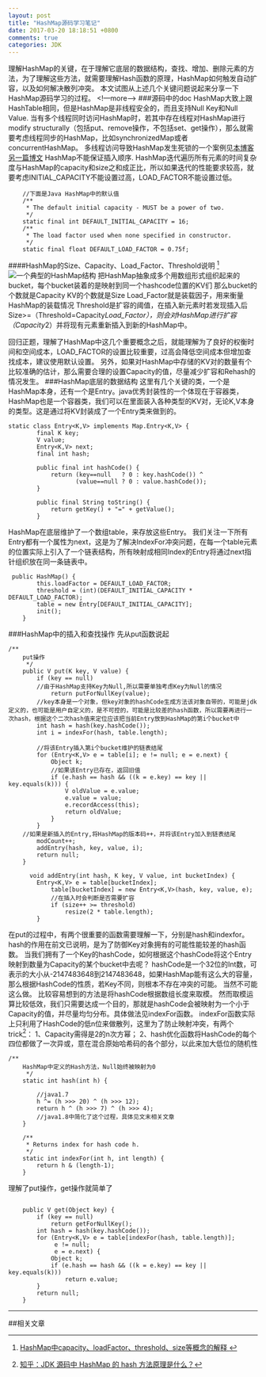 ```yaml
---
layout: post
title: "HashMap源码学习笔记"
date: 2017-03-20 18:18:51 +0800
comments: true
categories: JDK
---
```

理解HashMap的关键，在于理解它底层的数据结构，查找、增加、删除元素的方法，为了理解这些方法，就需要理解Hash函数的原理，HashMap如何触发自动扩容，以及如何解决散列冲突。
本文试图从上述几个关键问题说起来分享一下HashMap源码学习的过程。
<!—more—>
###源码中的doc
HashMap大致上跟HashTable相同，但是HashMap是非线程安全的，而且支持Null Key和Null Value.
当有多个线程同时访问HashMap时，若其中存在线程对HashMap进行modify structurally（包括put、remove操作，不包括set、get操作），那么就需要考虑线程同步的HashMap，比如synchronizedMap或者concurrentHashMap。
多线程访问导致HashMap发生死锁的一个案例见[本博客另一篇博文](http://blog.csdn.net/liuyanling_cs/article/details/63276707)
HashMap不能保证插入顺序.
HashMap迭代遍历所有元素的时间复杂度与HashMap的capacity和size之和成正比，所以如果迭代的性能要求较高，就要考虑INITIAL_CAPACITY不能设置过高，LOAD_FACTOR不能设置过低。

```
    //下面是Java HashMap中的默认值
    /**
     * The default initial capacity - MUST be a power of two.
     */
    static final int DEFAULT_INITIAL_CAPACITY = 16;
    /**
     * The load factor used when none specified in constructor.
     */
    static final float DEFAULT_LOAD_FACTOR = 0.75f;
```





####HashMap的Size、Capacity、Load_Factor、Threshold说明 [^1]
![一个典型的HashMap结构](http://img.blog.csdn.net/20160407175503308)
把HashMap抽象成多个用数组形式组织起来的bucket，每个bucket装着的是映射到同一个hashcode位置的KV们
那么bucket的个数就是Capacity
KV的个数就是Size
Load_Factor就是装载因子，用来衡量HashMap的装载情况
Threshold是扩容的阈值，在插入新元素时若发现插入后Size>=（Threshold=Capacity*Load_Factor），则会对HashMap进行扩容（Capacity*2）并将现有元素重新插入到新的HashMap中。



回归正题，理解了HashMap中这几个重要概念之后，就能理解为了良好的权衡时间和空间成本，LOAD_FACTOR的设置比较重要，过高会降低空间成本但增加查找成本，建议使用默认设置。
另外，如果对HashMap中存储的KV对的数量有个比较准确的估计，那么需要合理的设置Capacity的值，尽量减少扩容和Rehash的情况发生。
###HashMap底层的数据结构
这里有几个关键的类，一个是HashMap本身，还有一个是Entry。java优秀封装性的一个体现在于容器类，HashMap也是一个容器类，我们可以在里面装入各种类型的KV对，无论K,V本身的类型。这是通过将KV封装成了一个Entry类来做到的。

```
static class Entry<K,V> implements Map.Entry<K,V> {
        final K key;
        V value;
        Entry<K,V> next;
        final int hash;

        public final int hashCode() {
            return (key==null   ? 0 : key.hashCode()) ^
                   (value==null ? 0 : value.hashCode());
        }

        public final String toString() {
            return getKey() + "=" + getValue();
        }
```
HashMap在底层维护了一个数组table，来存放这些Entry。
我们关注一下所有Entry都有一个属性为next，这是为了解决IndexFor冲突问题，在每一个table元素的位置实际上引入了一个链表结构，所有映射成相同Index的Entry将通过next指针组织放在同一条链表中。

```
 public HashMap() {
        this.loadFactor = DEFAULT_LOAD_FACTOR;
        threshold = (int)(DEFAULT_INITIAL_CAPACITY * DEFAULT_LOAD_FACTOR);
        table = new Entry[DEFAULT_INITIAL_CAPACITY];
        init();
    }
```

###HashMap中的插入和查找操作
先从put函数说起
```
/**
    put操作
     */
    public V put(K key, V value) {
        if (key == null)
        //由于HashMap支持Key为Null,所以需要单独考虑Key为Null的情况
            return putForNullKey(value);
        //key本身是一个对象，但key对象的hashCode生成方法该对象自带的，可能是jdk定义的，也可能是用户自定义的，是不可控的，可能是比较差的hash函数，所以需要再进行一次hash，根据这个二次hash值来定位应该把当前Entry放到HashMap的第i个bucket中    
        int hash = hash(key.hashCode());
        int i = indexFor(hash, table.length);
        
        //将该Entry插入第i个bucket维护的链表结尾
        for (Entry<K,V> e = table[i]; e != null; e = e.next) {
            Object k;
            //如果该Entry已存在，返回旧值
            if (e.hash == hash && ((k = e.key) == key || key.equals(k))) {
                V oldValue = e.value;
                e.value = value;
                e.recordAccess(this);
                return oldValue;
            }
        }
	//如果是新插入的Entry,将HashMap的版本码++，并将该Entry加入到链表结尾
        modCount++;
        addEntry(hash, key, value, i);
        return null;
    }
	
	  void addEntry(int hash, K key, V value, int bucketIndex) {
		Entry<K,V> e = table[bucketIndex];
	        table[bucketIndex] = new Entry<K,V>(hash, key, value, e);
	        //在插入时会判断是否需要扩容
	        if (size++ >= threshold)
	            resize(2 * table.length);
	    }
```
在put的过程中，有两个很重要的函数需要理解一下，分别是hash和indexfor。
hash的作用在前文已说明，是为了防御Key对象拥有的可能性能较差的hash函数。
当我们拥有了一个Key的hashCode，如何根据这个hashCode将这个Entry映射到数量为Capacity的某个bucket中去呢？
hashCode是一个32位的Int数，可表示的大小从-2147483648到2147483648，如果HashMap能有这么大的容量，那么根据HashCode的性质，若Key不同，则根本不存在冲突的可能。
当然不可能这么做。
比较容易想到的方法是将hashCode根据数组长度来取模。
然而取模运算比较低效，我们只需要达成一个目的，那就是hashCode会被映射为一个小于Capacity的值，并尽量均匀分布。具体做法见indexFor函数。
indexFor函数实际上只利用了HashCode的低n位来做散列，这里为了防止映射冲突，有两个trick[^2]：
1、Capacity需得是2的n次方幂；
2、hash优化函数将HashCode的每个四位都做了一次异或，意在混合原始哈希码的各个部分，以此来加大低位的随机性
```
/**
    HashMap中定义的Hash方法，Null始终被映射为0
     */
    static int hash(int h) {
        
        //java1.7
        h ^= (h >>> 20) ^ (h >>> 12);
        return h ^ (h >>> 7) ^ (h >>> 4);
        //java1.8中简化了这个过程，具体见文末相关文章
    }

    /**
     * Returns index for hash code h.
     */
    static int indexFor(int h, int length) {
        return h & (length-1);
    }
```


理解了put操作，get操作就简单了
```

    public V get(Object key) {
        if (key == null)
            return getForNullKey();
        int hash = hash(key.hashCode());
        for (Entry<K,V> e = table[indexFor(hash, table.length)];
             e != null;
             e = e.next) {
            Object k;
            if (e.hash == hash && ((k = e.key) == key || key.equals(k)))
                return e.value;
        }
        return null;
    }
```


----------
##相关文章
[^1]:[ HashMap中capacity、loadFactor、threshold、size等概念的解释 ](http://blog.csdn.net/fan2012huan/article/details/51087722)

[^2]:[知乎：JDK 源码中 HashMap 的 hash 方法原理是什么？](https://www.zhihu.com/question/20733617)

